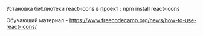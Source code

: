 Установка библиотеки react-icons в проект : npm install react-icons

Обучающий материал - https://www.freecodecamp.org/news/how-to-use-react-icons/